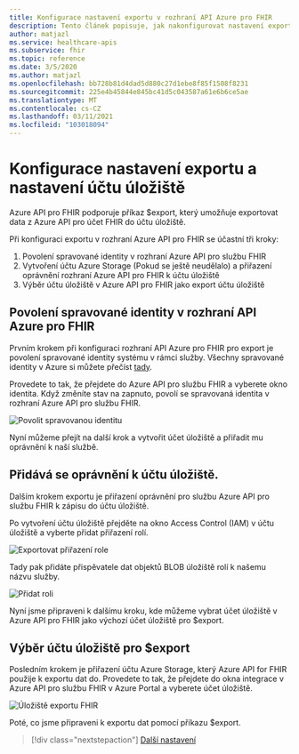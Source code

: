 ```yaml
---
title: Konfigurace nastavení exportu v rozhraní API Azure pro FHIR
description: Tento článek popisuje, jak nakonfigurovat nastavení exportu v rozhraní Azure API pro FHIR.
author: matjazl
ms.service: healthcare-apis
ms.subservice: fhir
ms.topic: reference
ms.date: 3/5/2020
ms.author: matjazl
ms.openlocfilehash: bb728b81d4dad5d880c27d1ebe8f85f1508f8231
ms.sourcegitcommit: 225e4b45844e845bc41d5c043587a61e6b6ce5ae
ms.translationtype: MT
ms.contentlocale: cs-CZ
ms.lasthandoff: 03/11/2021
ms.locfileid: "103018094"
---
```

# <a name="configure-export-setting-and-set-up-the-storage-account"></a>Konfigurace nastavení exportu a nastavení účtu úložiště

Azure API pro FHIR podporuje příkaz $export, který umožňuje exportovat data z Azure API pro účet FHIR do účtu úložiště.

Při konfiguraci exportu v rozhraní Azure API pro FHIR se účastní tři kroky:

1. Povolení spravované identity v rozhraní Azure API pro službu FHIR
2. Vytvoření účtu Azure Storage (Pokud se ještě neudělalo) a přiřazení oprávnění rozhraní Azure API pro FHIR k účtu úložiště
3. Výběr účtu úložiště v Azure API pro FHIR jako export účtu úložiště

## <a name="enabling-managed-identity-on-azure-api-for-fhir"></a>Povolení spravované identity v rozhraní API Azure pro FHIR

Prvním krokem při konfiguraci rozhraní API Azure pro FHIR pro export je povolení spravované identity systému v rámci služby. Všechny spravované identity v Azure si můžete přečíst [tady](../../active-directory/managed-identities-azure-resources/overview.md).

Provedete to tak, že přejdete do Azure API pro službu FHIR a vyberete okno identita. Když změníte stav na zapnuto, povolí se spravovaná identita v rozhraní Azure API pro službu FHIR.

![Povolit spravovanou identitu](media/export-data/fhir-mi-enabled.png)

Nyní můžeme přejít na další krok a vytvořit účet úložiště a přiřadit mu oprávnění k naší službě.

## <a name="adding-permission-to-storage-account"></a>Přidává se oprávnění k účtu úložiště.

Dalším krokem exportu je přiřazení oprávnění pro službu Azure API pro službu FHIR k zápisu do účtu úložiště.

Po vytvoření účtu úložiště přejděte na okno Access Control (IAM) v účtu úložiště a vyberte přidat přiřazení rolí.

![Exportovat přiřazení role](media/export-data/fhir-export-role-assignment.png)

Tady pak přidáte přispěvatele dat objektů BLOB úložiště rolí k našemu názvu služby.

![Přidat roli](media/export-data/fhir-export-role-add.png)

Nyní jsme připraveni k dalšímu kroku, kde můžeme vybrat účet úložiště v Azure API pro FHIR jako výchozí účet úložiště pro $export.

## <a name="selecting-the-storage-account-for-export"></a>Výběr účtu úložiště pro $export

Posledním krokem je přiřazení účtu Azure Storage, který Azure API for FHIR použije k exportu dat do. Provedete to tak, že přejdete do okna integrace v Azure API pro službu FHIR v Azure Portal a vyberete účet úložiště.

![Úložiště exportu FHIR](media/export-data/fhir-export-storage.png)

Poté, co jsme připraveni k exportu dat pomocí příkazu $export.

>[!div class="nextstepaction"]
>[Další nastavení](azure-api-for-fhir-additional-settings.md)

